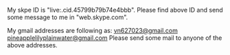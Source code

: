 My skpe ID is "live:.cid.45799b79b74e4bbb".
Please find above ID and send some message to me in "web.skype.com".

My gmail addresses are following as:
vn627023@gmail.com
pineapplelilyplainwater@gmail.com
Please send some mail to anyone of the above addresses.




